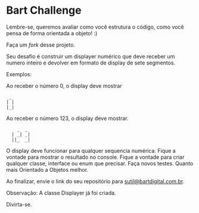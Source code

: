 # Bart Challenge

Lembre-se, queremos avaliar como você estrutura o código, como você pensa de forma orientada a objeto! :)

Faça um _fork_ desse projeto.

Seu desafio é construir um displayer numérico que deve receber um numero inteiro e devolver em formato de display de sete segmentos.

Exemplos:

Ao receber o número 0, o display deve mostrar 

```
 _
| |
|_|

```

Ao receber o número 123, o display deve mostrar.
   
```   
    _  _
  | _| _|
  ||_  _|

```


O display deve funcionar para qualquer sequencia numérica.
Fique a vontade para mostrar o resultado no console.
Fique a vontade para criar qualquer classe, interface ou enum que precisar.
Faça novos testes.
Quanto mais Orientado a Objetos melhor.

Ao finalizar, envie o link do seu repositório para sutil@bartdigital.com.br.

Observação: A classe Displayer já foi criada.

Divirta-se.
 
